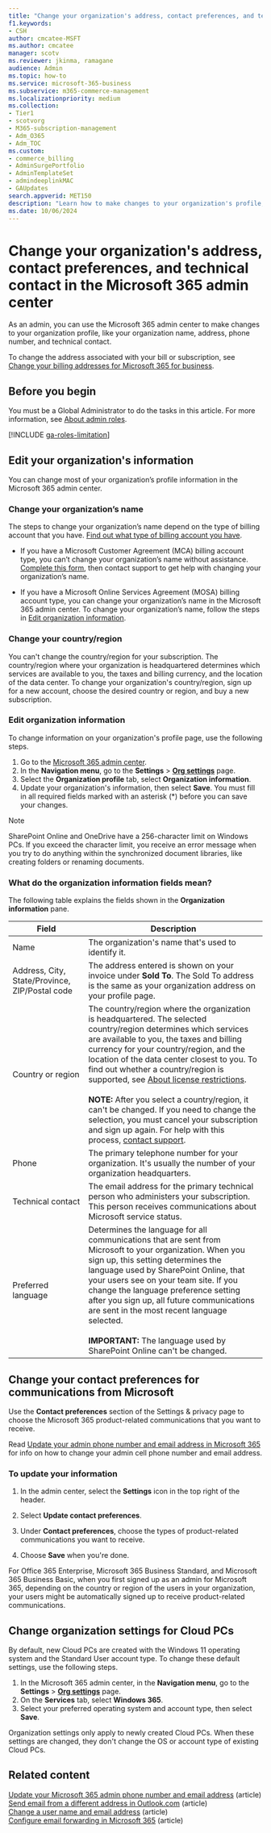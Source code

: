 ```yaml
---
title: "Change your organization's address, contact preferences, and technical contact in the Microsoft 365 admin center"
f1.keywords:
- CSH
author: cmcatee-MSFT
ms.author: cmcatee
manager: scotv
ms.reviewer: jkinma, ramagane
audience: Admin
ms.topic: how-to
ms.service: microsoft-365-business
ms.subservice: m365-commerce-management
ms.localizationpriority: medium
ms.collection:
- Tier1
- scotvorg 
- M365-subscription-management 
- Adm_O365
- Adm_TOC
ms.custom: 
- commerce_billing
- AdminSurgePortfolio
- AdminTemplateSet
- admindeeplinkMAC
- GAUpdates
search.appverid: MET150
description: "Learn how to make changes to your organization's profile, including the organization name, address, phone number, and technical contact."
ms.date: 10/06/2024
---
```


# Change your organization's address, contact preferences, and technical contact in the Microsoft 365 admin center
  
As an admin, you can use the Microsoft 365 admin center to make changes to your organization profile, like your organization name, address, phone number, and technical contact.
  
To change the address associated with your bill or subscription, see [Change your billing addresses for Microsoft 365 for business](../../commerce/billing-and-payments/change-your-billing-addresses.md). 

## Before you begin

You must be a Global Administrator to do the tasks in this article. For more information, see [About admin roles](../add-users/about-admin-roles.md).

[!INCLUDE [ga-roles-limitation](../../includes/ga-roles-limitation.md)]

## Edit your organization's information

You can change most of your organization’s profile information in the Microsoft 365 admin center.

### Change your organization’s name

The steps to change your organization’s name depend on the type of billing account that you have. [Find out what type of billing account you have](../../commerce/manage-billing-accounts.md#view-my-billing-accounts).

- If you have a Microsoft Customer Agreement (MCA) billing account type, you can’t change your organization’s name without assistance. [Complete this form](https://www.microsoft.com/download/details.aspx?id=102732), then contact support to get help with changing your organization’s name.

- If you have a Microsoft Online Services Agreement (MOSA) billing account type, you can change your organization’s name in the Microsoft 365 admin center. To change your organization’s name, follow the steps in [Edit organization information](#edit-organization-information).

### Change your country/region

You can't change the country/region for your subscription. The country/region where your organization is headquartered determines which services are available to you, the taxes and billing currency, and the location of the data center. To change your organization's country/region, sign up for a new account, choose the desired country or region, and buy a new subscription.

### Edit organization information

To change information on your organization's profile page, use the following steps.
  
1. Go to the <a href="https://go.microsoft.com/fwlink/p/?linkid=2024339" target="_blank">Microsoft 365 admin center</a>.
2. In the **Navigation menu**, go to the **Settings** \> <a href="https://go.microsoft.com/fwlink/p/?linkid=2053743" target="_blank">**Org settings**</a> page.
3. Select the **Organization profile** tab, select **Organization information**.
4. Update your organization's information, then select **Save**. You must fill in all required fields marked with an asterisk (*) before you can save your changes.

> [!NOTE]
> SharePoint Online and OneDrive have a 256-character limit on Windows PCs. If you exceed the character limit, you receive an error message when you try to do anything within the synchronized document libraries, like creating folders or renaming documents.

### What do the organization information fields mean?

The following table explains the fields shown in the **Organization information** pane.

| Field | Description |
|---------|---------|
|Name  | The organization's name that's used to identify it.  |
|Address, City, State/Province, ZIP/Postal code   | The address entered is shown on your invoice under **Sold To**. The Sold To address is the same as your organization address on your profile page.    |
|Country or region   | The country/region where the organization is headquartered. The selected country/region determines which services are available to you, the taxes and billing currency for your country/region, and the location of the data center closest to you. To find out whether a country/region is supported, see [About license restrictions](https://www.microsoft.com/microsoft-365/business/microsoft-office-license-restrictions).<br/><br/>**NOTE:** After you select a country/region, it can't be changed. If you need to change the selection, you must cancel your subscription and sign up again. For help with this process, [contact support](../get-help-support.md).        |
|Phone   | The primary telephone number for your organization. It's usually the number of your organization headquarters.  |
|Technical contact | The email address for the primary technical person who administers your subscription. This person receives communications about Microsoft service status. |
|Preferred language | Determines the language for all communications that are sent from Microsoft to your organization. When you sign up, this setting determines the language used by SharePoint Online, that your users see on your team site. If you change the language preference setting after you sign up, all future communications are sent in the most recent language selected.<br/><br/>**IMPORTANT:** The language used by SharePoint Online can't be changed.           |

## Change your contact preferences for communications from Microsoft

Use the **Contact preferences** section of the Settings & privacy page to choose the Microsoft 365 product-related communications that you want to receive.
  
Read [Update your admin phone number and email address in Microsoft 365](update-phone-number-and-email-address.md) for info on how to change your admin cell phone number and email address.
  
### To update your information
  
1. In the admin center, select the **Settings** icon in the top right of the header.

2. Select **Update contact preferences**.

3. Under **Contact preferences**, choose the types of product-related communications you want to receive.

4. Choose **Save** when you're done.
  
For Office 365 Enterprise, Microsoft 365 Business Standard, and Microsoft 365 Business Basic, when you first signed up as an admin for Microsoft 365, depending on the country or region of the users in your organization, your users might be automatically signed up to receive product-related communications.

## Change organization settings for Cloud PCs

By default, new Cloud PCs are created with the Windows 11 operating system and the Standard User account type. To change these default settings, use the following steps.

1. In the Microsoft 365 admin center, in the **Navigation menu**, go to the **Settings** \> <a href="https://go.microsoft.com/fwlink/p/?linkid=2053743" target="_blank">**Org settings**</a> page.
2. On the **Services** tab, select **Windows 365**.
3. Select your preferred operating system and account type, then select **Save**.

Organization settings only apply to newly created Cloud PCs. When these settings are changed, they don't change the OS or account type of existing Cloud PCs.

## Related content

[Update your Microsoft 365 admin phone number and email address](update-phone-number-and-email-address.md) (article)\
[Send email from a different address in Outlook.com](https://support.microsoft.com/office/ccba89cb-141c-4a36-8c56-6d16a8556d2e) (article)\
[Change a user name and email address](../add-users/change-a-user-name-and-email-address.md) (article)\
[Configure email forwarding in Microsoft 365](../email/configure-email-forwarding.md) (article)
